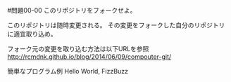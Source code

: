 #問題00-00
このリポジトリをフォークせよ。

このリポジトリは随時変更される。
その変更をフォークした自分のリポジトリに適宜取り込め。

フォーク元の変更を取り込む方法は以下URLを参照
http://rcmdnk.github.io/blog/2014/06/09/compouter-git/




簡単なプログラム例
Hello World, FizzBuzz


